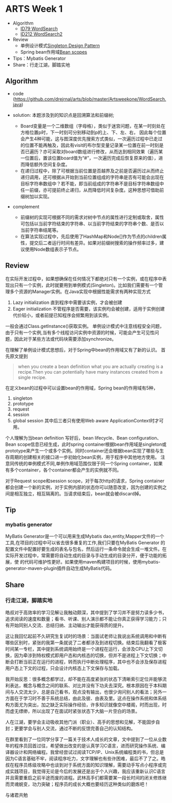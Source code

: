 # ARTS Week 1
* Algorithm
  - [ID79 WordSearch](https://leetcode.com/problems/word-search/)
  - [ID212 WordSearch2](https://leetcode.com/problems/word-search-ii/)
* Review
  - 单例设计模式[Singleton Design Pattern](https://springframework.guru/gang-of-four-design-patterns/singleton-design-pattern/)
  - Spring bean作用域[Bean scopes](https://docs.spring.io/spring/docs/3.0.0.M3/reference/html/ch04s04.html)
* Tips：Mybatis Generator
* Share：行走江湖，脚踏实地

## Algorithm
- code (https://github.com/drejrnal/arts/blob/master/Artsweekone/WordSearch.java)
- solution:
  本题涉及到的知识点是回溯算法和前缀树;
    - Board变量是一个二维数组（字母格），类似于迷宫问题，在某一时刻处在方格位置p时，下一时刻可分别移动到p的上、下、左、右， 因此每个位置会产生4种可能，这与图深度优先搜索方式类似，一次遍历过程中已走过的位置不能再触及，因此有visit的布尔型变量记录某一位置在前一时刻是否已遍历？亦可采取对board数组进行修改，从而达到相同效果（遍历某一位置后，置该位置board值为“#”，一次遍历完成后恢复原来的值），进而降低额外空间复杂度。
    - 在递归过程中，除了可根据当前位置是否越界及之前是否遍历过从而终止递归调用，还可根据从开始到当前位置组成的字符串是否有可能会出现在目标字符串数组中？若不能，即当前组成的字符串不是目标字符串数组中任一前缀，亦可提前终止递归，从而降低时间复杂度。这种思想可借助前缀树加以实现。

- complement
  - 前缀树的实现可根据不同的需求对树中节点的属性进行定制或取舍，属性可包括以当前字符结束的字符串、以当前字符结束的字符串个数、是否以当前字符串结尾等。
  - 在算法实现过程中，先后使用了HashMap和Node[]作为节点的children属性，提交后二者运行时间有差异。如果对前缀树搜索的操作频率过多，建议使用Node数组表示子节点。
  
## Review

在实际开发过程中，如果想确保在任何情况下都绝对只有一个实例，或在程序中表现出只有一个实例，此时就要用到单例模式(Singleton)。比如我们需要有一个管理多个资源的Manager实例。在Java实现中根据性能需求有两种实现方式
1. Lazy initialization 直到程序中需要该实例，才会被创建
2. Eager initialization 不管程序是否需要，该实例均会被创建，适用于实例创建代价较小，或者前提已知程序会频繁用到该实例。

一般会通过Class.getInstance()获取实例。
单例设计模式中注意线程安全问题，由于只有一个实例,当有多个线程访问实例中资源的时候，可能会产生可见性问题，因此对于某些方法或代码块需要添加synchronize。

在理解了单例设计模式思想后，对于Spring中bean的作用域又有了新的认识。
首先原文提到
> when you create a bean definition what you are actually creating is a recipe.Then you can potentially have many instances created from a single recipe.

在定义bean的过程中可以设置bean的作用域，Spring bean的作用域有5种，
1. singleton
2. prototype
3. request
4. session
5. global session
其中后三者只有使用Web aware ApplicationContext时才可用。

个人理解为当bean definition 写好后，bean lifecycle、Bean configuration、Bean scope信息已经生成，此时spring container根据bean作用域是singleton或prototype来产生一个或多个实例。同时container还会根据bean实现了哪些与生存周期的创建相关的接口进一步初始化bean实例，用于程序中其他地方使用。
注意同传统的单例模式不同,单例作用域范围仅限于同一个Spring container，如果有多个container，各个container都会产生的实例就不同。

对于Request scope和session scope，对于每次http的请求，Spring container都会创建一个新的实例，对于实例内部的状态你可以随意改变，因为创建的实例之间是相互独立，相互隔离的。当请求结束后，bean就会被discard掉。
## Tip
### mybatis generator
MyBatis Generator是一个可以用来生成Mybatis dao,entity,Mapper文件的一个工具,在项目的过程中可以省去很多重复的工作,我们只要在MyBatis Generator
的配置文件中配置好要生成的表名与包名，然后运行一条命令就会生成一堆文件。在实际开发过程中，常需要将自动生成的目录与手动生成的目录分开，便于功能的拓展，使
的代码可维护性更好。如果使用maven构建项目的时候，使用mybatis-generator-maven-plugin插件自动生成MyBatis代码。

## Share
### 行走江湖，脚踏实地
皓叔对于高效率的学习见解让我触动颇深，其中提到了学习并不是努力读多少书，追求阅读的速度和数量；看书、听课、别人演示都不能让你真正获得学习能力；只有开始同别人交流、总结归纳、主动输出才能获得质的提升。

这让我回忆起前不久研究生复试时的场景：当面试老师让我说出系统调用和中断有哪些区别时，紧张的我第一条就说了二者都涉及到进程切换。结束后我翻看了极客时间某一专栏，其中提到系统调用始终是一个进程在运行，会涉及CPU上下文切换，因为牵涉到特权模式即用户态和内核态的切换，但并不是进程上下文切换；中断会打断当前正在运行的进程，转而执行中断处理程序，其中也不会涉及保存进程用户态上下文的过程，只会设计内核态上下文保存与加载。

我开始反思：很多概念都学过，却不能在高度紧张的状态下清晰索引定位并能够流利表达，概念与概念之间的联系、对比并没有下功夫去深究。根本原因在于本科期间与人交流太少，总是自己看书，观点没有输出，也很少询问别人的看法；另外一方面在于学习时不善于系统总结，由此及彼、由表及里。这点在操作系统和体系结构方面尤为突出，加之缺乏实际操作经验，许多知识就像空中楼阁，时而出现，时而虚无缥缈，所以出现了在面试时紧张状态下大脑一片空白的场景。

人在江湖，要学会主动吸收其他门派（职业）、高手的思想和见解，不能固步自封；更要学会与别人交流，通过不断的反馈完善自己的认知结构。

在群里看到了一位同学分享了一篇关于技术人成长的文章，文中提到了一位从业数年的程序员回首过往，希望做出改变的是认真学习C语言，进而研究操作系统、编译器设计和网络编程。我曾经尝试过阅读TCP/IP、Unix系统编程类的书，但总是因为C语言基础不牢，阅读程序吃力，文字理解也有些许困难，最后不了了之。皓叔在程序员练级攻略中也谈到对于系统方面的知识理解，需要动手写点小程序或完成实践项目，我觉得无论是今后的发展还是出于个人兴趣，我应该重新认识C语言并且需要重启之前半途而废的进程。武林高手们都需要某一段长时间的闭关修炼继而灵魂蜕变，功力突破；程序员的成长大概也要经历这种类似的磨炼吧！

与诸君共勉
